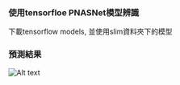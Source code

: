 ### 使用tensorfloe PNASNet模型辨識

下載tensorflow models, 並使用slim資料夾下的模型

### 預測結果
![Alt text]('./../Figure_1.png')